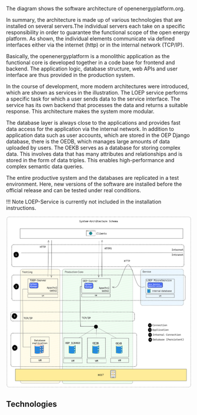 The diagram shows the software architecture of openenergyplatform.org.

In summary, the architecture is made up of various technologies that are installed on several servers.The individual servers each take on a specific responsibility in order to guarantee the functional scope of the open energy platform. As shown, the individual elements communicate via defined interfaces either via the internet (http) or in the internal network (TCP/IP).

Basically, the openenergyplatform is a monolithic application as the functional core is developed together in a code base for frontend and backend. The application logic, database structure, web APIs and user interface are thus provided in the production system.

In the course of development, more modern architectures were introduced, which are shown as services in the illustration. The LOEP service performs a specific task for which a user sends data to the service interface. The service has its own backend that processes the data and returns a suitable response. This architecture makes the system more modular.

The database layer is always close to the applications and provides fast data access for the application via the internal network. In addition to application data such as user accounts, which are stored in the OEP Django database, there is the OEDB, which manages large amounts of data uploaded by users.
The OEKB serves as a database for storing complex data. This involves data that has many attributes and relationships and is stored in the form of data triples. This enables high-performance and complex semantic data queries.

The entire productive system and the databases are replicated in a test environment. Here, new versions of the software are installed before the official release and can be tested under real conditions.

!!! Note
LOEP-Service is currently not included in the installation instructions.

![test](../../../img/draft-infrastructure-oep-2023-10-24-1338.png)

## Technologies
